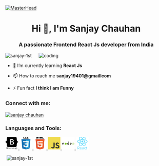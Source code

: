 [![MasterHead](https://cdn.acodez.in/wp-content/uploads/2018/03/13-programming-languages-expected-to-change-the-future-of-coding-banner.png)]()
<h1 align="center">Hi 👋, I'm Sanjay Chauhan</h1>
<h3 align="center">A passionate Frontend React Js developer from India</h3>
<img align="right" alt="coding" width="400" src="https://i.pinimg.com/originals/a7/6b/64/a76b6404c6296b32ed0a85dcf334d188.png">

<p align="left"> <img src="https://komarev.com/ghpvc/?username=sanjay-1st&label=Profile%20views&color=0e75b6&style=flat" alt="sanjay-1st" /> </p>

- 🌱 I’m currently learning **React Js**

- 📫 How to reach me **sanjay19401@gmaillcom**

- ⚡ Fun fact **I think I am Funny**

<h3 align="left">Connect with me:</h3>
<p align="left">
<a href="https://linkedin.com/in/sanjay chauhan" target="blank"><img align="center" src="https://raw.githubusercontent.com/rahuldkjain/github-profile-readme-generator/master/src/images/icons/Social/linked-in-alt.svg" alt="sanjay chauhan" height="30" width="40" /></a>
</p>

<h3 align="left">Languages and Tools:</h3>
<p align="left"> <a href="https://getbootstrap.com" target="_blank" rel="noreferrer"> <img src="https://raw.githubusercontent.com/devicons/devicon/master/icons/bootstrap/bootstrap-plain-wordmark.svg" alt="bootstrap" width="40" height="40"/> </a> <a href="https://www.w3schools.com/css/" target="_blank" rel="noreferrer"> <img src="https://raw.githubusercontent.com/devicons/devicon/master/icons/css3/css3-original-wordmark.svg" alt="css3" width="40" height="40"/> </a> <a href="https://www.w3.org/html/" target="_blank" rel="noreferrer"> <img src="https://raw.githubusercontent.com/devicons/devicon/master/icons/html5/html5-original-wordmark.svg" alt="html5" width="40" height="40"/> </a> <a href="https://developer.mozilla.org/en-US/docs/Web/JavaScript" target="_blank" rel="noreferrer"> <img src="https://raw.githubusercontent.com/devicons/devicon/master/icons/javascript/javascript-original.svg" alt="javascript" width="40" height="40"/> </a> <a href="https://nodejs.org" target="_blank" rel="noreferrer"> <img src="https://raw.githubusercontent.com/devicons/devicon/master/icons/nodejs/nodejs-original-wordmark.svg" alt="nodejs" width="40" height="40"/> </a> <a href="https://reactjs.org/" target="_blank" rel="noreferrer"> <img src="https://raw.githubusercontent.com/devicons/devicon/master/icons/react/react-original-wordmark.svg" alt="react" width="40" height="40"/> </a> </p>

<p>&nbsp;<img align="center" src="https://github-readme-stats.vercel.app/api?username=sanjay-1st&show_icons=true&locale=en" alt="sanjay-1st" /></p>
